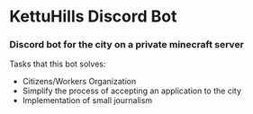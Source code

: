 # KettuHills Discord Bot
### Discord bot for the city on a private minecraft server

Tasks that this bot solves:
* Citizens/Workers Organization
* Simplify the process of accepting an application to the city
* Implementation of small journalism
